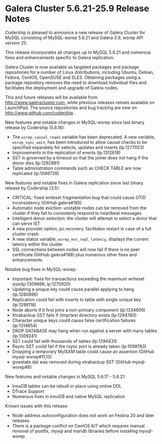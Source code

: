 # Galera Cluster 5.6.21-25.9 Release Notes

Codership is pleased to announce a new release of Galera Cluster for MySQL consisting of MySQL-wsrep 5.6.21 and Galera 3.9, wsrep API version 25.

This release incorporates all changes up to MySQL 5.6.21 and numerous fixes and enhancements specific to Galera replication.

Galera Cluster is now available as targeted packages and package repositories for a number of Linux distributions, including Ubuntu, Debian, Fedora, CentOS, OpenSUSE and SLES. Obtaining packages using a package repository removes the need to download individual files and facilitates the deployment and upgrade of Galera nodes.

This and future releases will be available from http://www.galeracluster.com, while previous releases remain available on LaunchPad. The source repositories and bug tracking are now on http://www.github.com/codership .

New features and notable changes in MySQL-wsrep since last binary release by Codership (5.6.16):

* The `wsrep_causal_reads` variable has been deprecated. A new variable, `wsrep_sync_wait`, has been introduced to allow causal checks to be specified separately for selects, updates and inserts (lp:1277053)
* Improvements in the replication of events (lp:1312618)
* SST is governed by a timeout so that the joiner does not hang if the donor dies (lp:1292991)
* Table administration commands such as CHECK TABLE are now replicated (lp:1046726)

New features and notable fixes in Galera replication since last binary release by Codership (3.5):

* CRITICAL: fixed writeset fragmentation bug that could cause GTID inconsistency (GitHub galera#185)
* Automatic node eviction: unstable nodes can be removed from the cluster if they fail to consistenly respond to heartbeat messages
* Intelligent donor selection: the cluster will attempt to select a donor that can serve IST
* A new provider option, pc.recovery, facilitates restart in case of a full cluster crash
* A new status variable, `wsrep_evs_repl_latency`, displays the current latency within the cluster
* SSL connections between nodes will now fail if there is no peer certificate (GitHub galera#188) plus numerous other fixes and enhancements.

Notable bug fixes in MySQL-wsrep:

* Important: fixes for transactions exceeding the maximum writeset size(lp:1309669, lp:1270920)
* Updating a unique key could cause parallel applying to hang (lp:1280896)
* Replication could fail with inserts to table with single unique key (lp:1299116)
* Node aborts if it first joins a non-primary component (lp:1334606)
* Xtrabackup SST fails if /tmp/test directory exists (lp:1294760)
* Character unique keys could cause false certification failures (lp:1314854)
* DROP DATABASE may hang when run against a server with many tables (lp:1309241)
* SST could fail with thousands of tables (lp:1294431)
* Rsync SST could fail if the rsync port is already taken (lp:1099783)
* Dropping a temporary MyISAM table could cause an assertion (GitHub mysql-wsrep#11,13)
* gvwstate.dat was removed during xtrabackup SST (GitHub mysql-wsrep#8)

New features and notable changes in MySQL 5.6.17 - 5.6.21:

* InnoDB tables can be rebuilt in place using online DDL
* DTrace Support
* Numerous fixes in InnoDB and native MySQL replication

Known issues with this release:

* Node address autoconfiguration does not work on Fedora 20 and later releases
* There is a package conflict on CentOS 6/7 which requires manual removal of postfix, mysql and maridb libraries before installing mysql-wsrep
